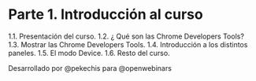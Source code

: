 # Parte 1. Introducción al curso

1.1. Presentación del curso.
1.2. ¿ Qué son las Chrome Developers Tools?
1.3. Mostrar las Chrome Developers Tools.
1.4. Introducción a los distintos paneles.
1.5. El modo Device.
1.6. Resto del curso.

Desarrollado por @pekechis para @openwebinars